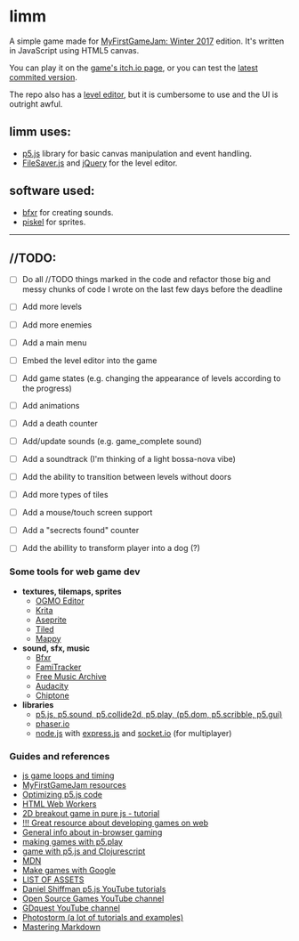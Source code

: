 # limm
 A simple game made for [MyFirstGameJam: Winter 2017](https://itch.io/jam/my-first-game-jam-winter-2017/) edition. It's written in JavaScript using HTML5 canvas.
 
You can play it on the [game's itch.io page](https://qw8.itch.io/limm), or you can test the [latest commited version](https://qw8.github.io/limm_MyFirstGameJam/).
 
 The repo also has a [level editor](https://qw8.github.io/limm_MyFirstGameJam/tools/tilemap_editor/index.html), but it is cumbersome to use and the UI is outright awful.
 
## limm uses:
 * [p5.js](https://p5js.org/) library for basic canvas manipulation and event handling.
 * [FileSaver.js](https://github.com/eligrey/FileSaver.js) and [jQuery](https://github.com/jquery/jquery) for the level editor.

## software used:
 * [bfxr](http://www.bfxr.net/) for creating sounds.
 * [piskel](http://www.piskelapp.com/) for sprites.

---

## //TODO:
  - [ ] Do all //TODO things marked in the code and refactor those big and messy chunks of code I wrote on the last few days before the deadline
  - [ ] Add more levels
  - [ ] Add more enemies
  - [ ] Add a main menu
  - [ ] Embed the level editor into the game
  - [ ] Add game states (e.g. changing the appearance of levels according to the progress)
  - [ ] Add animations
  - [ ] Add a death counter
  - [ ] Add/update sounds (e.g. game_complete sound)
  - [ ] Add a soundtrack (I'm thinking of a light bossa-nova vibe)
  - [ ] Add the ability to transition between levels without doors
  - [ ] Add more types of tiles
  - [ ] Add a mouse/touch screen support
  - [ ] Add a "secrects found" counter
  - [ ] Add the abillity to transform player into a dog (?)
  
  

### Some tools for web game dev
  * __textures, tilemaps, sprites__
    * [OGMO Editor](http://www.ogmoeditor.com/)
    * [Krita](https://krita.org/en/)
    * [Aseprite](https://www.aseprite.org/)
    * [Tiled](http://www.mapeditor.org/download.html)
    * [Mappy](http://tilemap.co.uk/mappy.php)
  * __sound, sfx, music__
    * [Bfxr](http://www.bfxr.net/)
    * [FamiTracker](http://famitracker.com/)
    * [Free Music Archive](http://freemusicarchive.org/)
    * [Audacity](http://www.audacityteam.org/)
    * [Chiptone](http://sfbgames.com/chiptone/?s=eNpjYBLVvCXFwG63ZGIUAxDUN4BIhn5GGabm-v_2_xmMjSCCPmdQ6cgZ2MXV0qCGsK8Dap0IZAANAYvAaCIEGFD5MDNhdtb_B0H5_0A-AGHOMYk.)
  * __libraries__
    * [p5.js, p5.sound, p5.collide2d, p5.play, (p5.dom, p5.scribble, p5.gui)](https://p5js.org/libraries/)
    * [phaser.io](http://phaser.io/)
    * [node.js](https://nodejs.org/en/) with [express.js](http://expressjs.com/) and [socket.io](http://socket.io/) (for multiplayer)
    
### Guides and references
  * [js game loops and timing](https://www.isaacsukin.com/news/2015/01/detailed-explanation-javascript-game-loops-and-timing#choosing-timestep)
  * [MyFirstGameJam resources](http://myfirstgamejam.tumblr.com/resources)
  * [Optimizing p5.js code](https://github.com/processing/p5.js/wiki/Optimizing-p5.js-Code-for-Performance)
  * [HTML Web Workers](http://www.w3schools.com/html/html5_webworkers.asp)
  * [2D breakout game in pure js - tutorial](https://developer.mozilla.org/en-US/docs/Games/Tutorials/2D_Breakout_game_pure_JavaScript)
  * [!!! Great resource about developing games on web](https://developer.mozilla.org/en-US/docs/Games)
  * [General info about in-browser gaming](http://www.openwebgames.com/)
  * [making games with p5.play](http://creative-coding.decontextualize.com/making-games-with-p5-play/)
  * [game with p5.js and Clojurescript](https://www.buildfunthings.com/create-a-game-with-p5-js-and-clojurescript/)
  * [MDN](https://developer.mozilla.org/en-US/)
  * [Make games with Google](https://developers.google.com/games/)
  * [LIST OF ASSETS](http://myfirstgamejam.tumblr.com/assets)
  * [Daniel Shiffman p5.js YouTube tutorials](https://www.youtube.com/user/shiffman/playlists?view=50&sort=dd&shelf_id=14)
  * [Open Source Games YouTube channel](https://www.youtube.com/channel/UCaoiUeZllBKcQlNi5DREjYg)
  * [GDquest YouTube channel](https://www.youtube.com/channel/UCxboW7x0jZqFdvMdCFKTMsQ/featured)
  * [Photostorm (a lot of tutorials and examples)](photonstorm.com/)
  * [Mastering Markdown](https://guides.github.com/features/mastering-markdown/)

